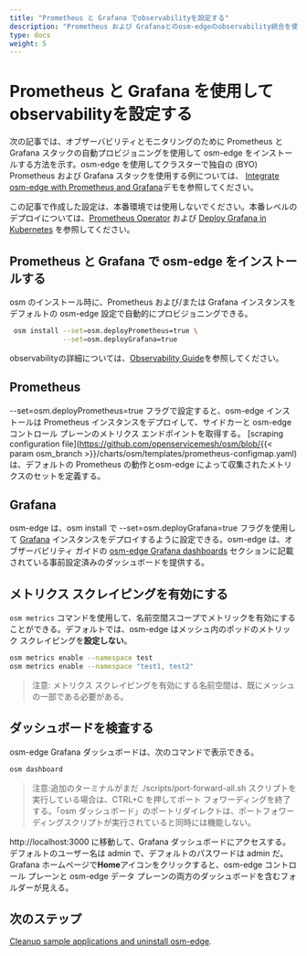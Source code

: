 ```yaml
---
title: "Prometheus と Grafana でobservabilityを設定する"
description: "Prometheus および Grafanaとのosm-edgeのobservability統合を使用して、書店アプリケーション間のトラフィックを検査する"
type: docs
weight: 5
---
```


# Prometheus と Grafana を使用してobservabilityを設定する

次の記事では、オブザーバビリティとモニタリングのために Prometheus と Grafana スタックの自動プロビジョニングを使用して osm-edge をインストールする方法を示す。osm-edge を使用してクラスターで独自の (BYO) Prometheus および Grafana スタックを使用する例については、 [Integrate osm-edge with Prometheus and Grafana](docs/demos/prometheus_grafana/)デモを参照してください。

この記事で作成した設定は、本番環境では使用しないでください。本番レベルのデプロイについては、[Prometheus Operator](https://github.com/prometheus-operator/prometheus-operator/blob/master/Documentation/user-guides/getting-started.md)  および [Deploy Grafana in Kubernetes](https://grafana.com/docs/grafana/latest/installation/kubernetes/) を参照してください。


## Prometheus と Grafana で osm-edge をインストールする

osm のインストール時に、Prometheus および/または Grafana インスタンスをデフォルトの osm-edge 設定で自動的にプロビジョニングできる。
```bash
 osm install --set=osm.deployPrometheus=true \
             --set=osm.deployGrafana=true
```
observabilityの詳細については、[Observability Guide](docs/guides/observability)を参照してください。

## Prometheus

--set=osm.deployPrometheus=true フラグで設定すると、osm-edge インストールは Prometheus インスタンスをデプロイして、サイドカーと osm-edge コントロール プレーンのメトリクス エンドポイントを取得する。 [scraping configuration file](https://github.com/openservicemesh/osm/blob/{{< param osm_branch >}}/charts/osm/templates/prometheus-configmap.yaml)は、デフォルトの Prometheus の動作とosm-edge によって収集されたメトリクスのセットを定義する。

## Grafana

osm-edge は、osm install で --set=osm.deployGrafana=true フラグを使用して [Grafana](https://grafana.com/grafana/) インスタンスをデプロイするように設定できる。osm-edge は、オブザーバビリティ ガイドの  [osm-edge Grafana dashboards](docs/guides/observability/metrics/#osm-grafana-dashboards) セクションに記載されている事前設定済みのダッシュボードを提供する。

## メトリクス スクレイピングを有効にする

`osm metrics` コマンドを使用して、名前空間スコープでメトリックを有効にすることができる。デフォルトでは、osm-edge はメッシュ内のポッドのメトリック スクレイピングを**設定しない**。
```bash
osm metrics enable --namespace test
osm metrics enable --namespace "test1, test2"

```
> 注意: メトリクス スクレイピングを有効にする名前空間は、既にメッシュの一部である必要がある。

## ダッシュボードを検査する

osm-edge Grafana ダッシュボードは、次のコマンドで表示できる。

```bash
osm dashboard
```

> 注意:追加のターミナルがまだ ./scripts/port-forward-all.sh スクリプトを実行している場合は、CTRL+C を押してポート フォワーディングを終了する。「osm ダッシュボード」のポートリダイレクトは、ポートフォワーディングスクリプトが実行されていると同時には機能しない。

http://localhost:3000 に移動して、Grafana ダッシュボードにアクセスする。デフォルトのユーザー名は admin で、デフォルトのパスワードは admin だ。Grafana ホームページで**Home**アイコンをクリックすると、osm-edge コントロール プレーンと osm-edge データ プレーンの両方のダッシュボードを含むフォルダーが見える。

## 次のステップ

[Cleanup sample applications and uninstall osm-edge](docs/getting_started/cleanup/).